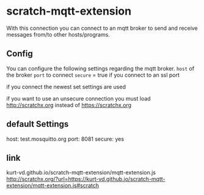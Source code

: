 # scratch-mqtt-extension
With this connection you can connect to an mqtt broker to send and receive messages from/to other hosts/programs.

## Config
You can configure the following settings regarding the mqtt broker.
`host` of the broker
`port` to connect
`secure` = true if you connect to an ssl port

if you connect the newest set settings are used

if you want to use an unsecure connection you must load http://scratchx.org instead of https://scratchx.org

## default Settings
host: test.mosquitto.org
port: 8081
secure: yes

## link

kurt-vd.github.io/scratch-mqtt-extension/mqtt-extension.js
http://scratchx.org/?url=https://kurt-vd.github.io/scratch-mqtt-extension/mqtt-extension.js#scratch
